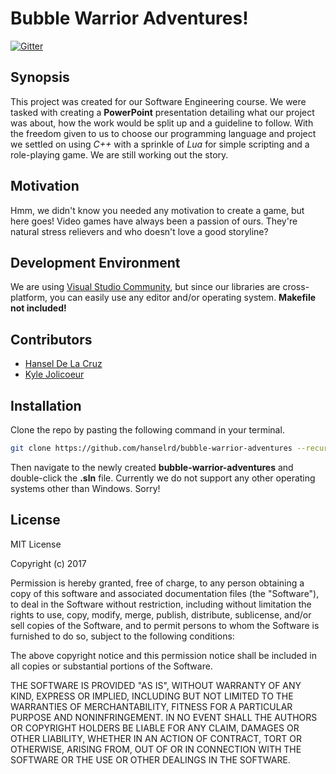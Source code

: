 # Bubble Warrior Adventures!

[![Gitter](https://badges.gitter.im/bubble-warrior-adventures/Lobby.svg)](https://gitter.im/bubble-warrior-adventures/Lobby?utm_source=badge&utm_medium=badge&utm_campaign=pr-badge&utm_content=badge)

## Synopsis
This project was created for our Software Engineering course. We were tasked with
creating a **PowerPoint** presentation detailing what our project was about,
how the work would be split up and a guideline to follow. With the freedom given
to us to choose our programming language and project we settled on using *C++* with a
sprinkle of *Lua* for simple scripting and a role-playing game. We are still working out
the story.

## Motivation
Hmm, we didn't know you needed any motivation to create a game, but here goes!
Video games have always been a passion of ours. They're natural stress relievers
and who doesn't love a good storyline?

## Development Environment
We are using [Visual Studio Community](https://www.visualstudio.com/downloads), but since our libraries are
cross-platform, you can easily use any editor and/or operating system. **Makefile not included!**

## Contributors
* [Hansel De La Cruz](https://github.com/hanselrd)
* [Kyle Jolicoeur](https://github.com/kjolicoeur)

## Installation
Clone the repo by pasting the following command in your terminal.
```bash
git clone https://github.com/hanselrd/bubble-warrior-adventures --recursive
```
Then navigate to the newly created **bubble-warrior-adventures** and double-click
the **.sln** file. Currently we do not support any other operating systems other
than Windows. Sorry!

## License
MIT License

Copyright (c) 2017

Permission is hereby granted, free of charge, to any person obtaining a copy
of this software and associated documentation files (the "Software"), to deal
in the Software without restriction, including without limitation the rights
to use, copy, modify, merge, publish, distribute, sublicense, and/or sell
copies of the Software, and to permit persons to whom the Software is
furnished to do so, subject to the following conditions:

The above copyright notice and this permission notice shall be included in all
copies or substantial portions of the Software.

THE SOFTWARE IS PROVIDED "AS IS", WITHOUT WARRANTY OF ANY KIND, EXPRESS OR
IMPLIED, INCLUDING BUT NOT LIMITED TO THE WARRANTIES OF MERCHANTABILITY,
FITNESS FOR A PARTICULAR PURPOSE AND NONINFRINGEMENT. IN NO EVENT SHALL THE
AUTHORS OR COPYRIGHT HOLDERS BE LIABLE FOR ANY CLAIM, DAMAGES OR OTHER
LIABILITY, WHETHER IN AN ACTION OF CONTRACT, TORT OR OTHERWISE, ARISING FROM,
OUT OF OR IN CONNECTION WITH THE SOFTWARE OR THE USE OR OTHER DEALINGS IN THE
SOFTWARE.
